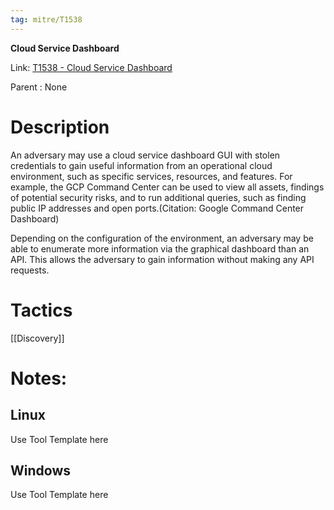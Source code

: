 ```yaml
---
tag: mitre/T1538
---
```


**Cloud Service Dashboard**

Link: [T1538 - Cloud Service Dashboard](https://attack.mitre.org/techniques/T1538)

Parent : None


# Description

An adversary may use a cloud service dashboard GUI with stolen credentials to gain useful information from an operational cloud environment, such as specific services, resources, and features. For example, the GCP Command Center can be used to view all assets, findings of potential security risks, and to run additional queries, such as finding public IP addresses and open ports.(Citation: Google Command Center Dashboard)

Depending on the configuration of the environment, an adversary may be able to enumerate more information via the graphical dashboard than an API. This allows the adversary to gain information without making any API requests.

# Tactics


[[Discovery]]


# Notes:

## Linux

Use Tool Template here

## Windows

Use Tool Template here